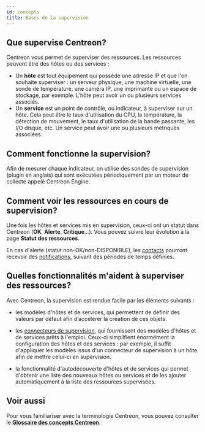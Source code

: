 ```yaml
---
id: concepts
title: Bases de la supervision
---
```


## Que supervise Centreon?

Centreon vous permet de superviser des ressources. Les ressources peuvent être des hôtes ou des services :

* Un **hôte** est tout équipement qui possède une adresse IP et que l'on souhaite superviser : un serveur physique, une machine virtuelle, une sonde de température, une caméra IP, une imprimante ou un espace de stockage, par exemple. L’hôte peut avoir un ou plusieurs services associés.
* Un **service** est un point de contrôle, ou indicateur, à superviser sur un hôte. Cela peut être le taux d'utilisation du CPU, la température, la détection de mouvement, le taux d'utilisation de la bande passante, les I/O disque, etc. Un service peut avoir une ou plusieurs métriques associées.

## Comment fonctionne la supervision?

Afin de mesurer chaque indicateur, on utilise des sondes de supervision (plugin en anglais) qui sont exécutées périodiquement par un moteur de collecte appelé Centreon Engine.

## Comment voir les ressources en cours de supervision?

Une fois les hôtes et services mis en supervision, ceux-ci ont un statut dans Centreon (**OK**, **Alerte**, **Critique**...). Vous pouvez suivre leur évolution à la page **Statut des ressources**.

En cas d'alerte (statut non-OK/non-DISPONIBLE), les [contacts](../monitoring/basic-objects/contacts-create.md) pourront recevoir des [notifications](../alerts-notifications/notif-configuration.md), suivant des périodes de temps définies.

## Quelles fonctionnalités m'aident à superviser des ressources?

Avec Centreon, la supervision est rendue facile par les éléments suivants :

* les modèles d'hôtes et de services, qui permettent de définir des valeurs par défaut afin d’accélérer la création de ces objets.

* les [connecteurs de supervision](../monitoring/pluginpacks.md), qui fournissent des modèles d'hôtes et de services prêts à l'emploi. Ceux-ci simplifient énormément la configuration des hôtes et des services : par exemple, il suffit d'appliquer les modèles issus d'un connecteur de supervision à un hôte afin de mettre celui-ci en supervision.

* la fonctionnalité d'autodécouverte d'hôtes et de services qui permet d'obtenir une liste des nouveaux hôtes ou services et de les ajouter automatiquement à la liste des ressources supervisées.

## Voir aussi

Pour vous familiariser avec la terminologie Centreon, vous pouvez consulter le [**Glossaire des concepts Centreon**](../resources/glossary.md).
